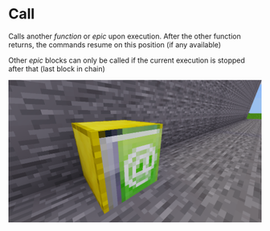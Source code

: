 
# Call

Calls another *function* or *epic* upon execution.
After the other function returns, the commands resume on this position (if any available)

Other *epic* blocks can only be called if the current execution is stopped after that
(last block in chain)

<img src="./pics/call.png"/>
